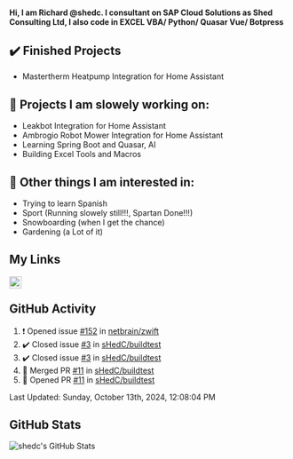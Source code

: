 #### Hi, I am Richard @shedc. I consultant on SAP Cloud Solutions as Shed Consulting Ltd, I also code in EXCEL VBA/ Python/ Quasar Vue/ Botpress

## ✔️ Finished Projects
- Mastertherm Heatpump Integration for Home Assistant

## 👋 Projects I am slowely working on:
- Leakbot Integration for Home Assistant
- Ambrogio Robot Mower Integration for Home Assistant
- Learning Spring Boot and Quasar, AI
- Building Excel Tools and Macros

## 👀 Other things I am interested in:
- Trying to learn Spanish
- Sport (Running slowely still!!!, Spartan Done!!!)
- Snowboarding (when I get the chance)
- Gardening (a Lot of it)

## My Links
[<img align="left" alt="shedc | LinkedIn" width="22px" src="https://cdn.jsdelivr.net/npm/simple-icons@v3/icons/linkedin.svg" />][linkedin]

<br/>

## GitHub Activity
<!--RECENT_ACTIVITY:start-->
1. ❗️ Opened issue [#152](https://github.com/netbrain/zwift/issues/152) in [netbrain/zwift](https://github.com/netbrain/zwift)
2. ✔️ Closed issue [#3](https://github.com/sHedC/buildtest/issues/3) in [sHedC/buildtest](https://github.com/sHedC/buildtest)
3. ✔️ Closed issue [#3](https://github.com/sHedC/buildtest/issues/3) in [sHedC/buildtest](https://github.com/sHedC/buildtest)
4. 🎉 Merged PR [#11](https://github.com/sHedC/buildtest/pull/11) in [sHedC/buildtest](https://github.com/sHedC/buildtest)
5. 💪 Opened PR [#11](https://github.com/sHedC/buildtest/pull/11) in [sHedC/buildtest](https://github.com/sHedC/buildtest)
<!--RECENT_ACTIVITY:end-->
<!--RECENT_ACTIVITY:last_update-->
Last Updated: Sunday, October 13th, 2024, 12:08:04 PM
<!--RECENT_ACTIVITY:last_update_end-->

## GitHub Stats
<img align="left" alt="shedc's GitHub Stats" src="https://github-readme-stats.vercel.app/api?username=shedc&show_icons=true&hide_title=true" />

[linkedin]: https://www.linkedin.com/in/richard-holmes-3314251/
